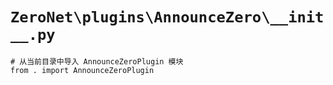 # `ZeroNet\plugins\AnnounceZero\__init__.py`

```
# 从当前目录中导入 AnnounceZeroPlugin 模块
from . import AnnounceZeroPlugin
```